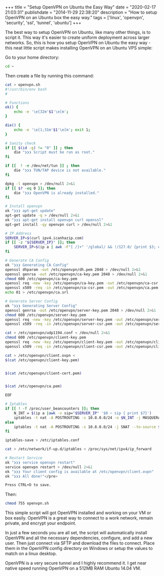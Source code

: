 +++
title = "Setup OpenVPN on Ubuntu the Easy Way"
date = "2020-02-17 21:03:31"
publishdate = "2014-11-29 22:38:20"
description = "How to setup OpenVPN on an Ubuntu box the easy way."
tags = ['linux', 'openvpn', 'security', 'ssl', 'tunnel', 'ubuntu']
+++

The best way to setup OpenVPN on Ubuntu, like many other things, is to script
it. This way it's easier to create uniform deployment across larger networks.
So, this is how you setup OpenVPN on Ubuntu the easy way - this neat little
script makes installing OpenVPN on an Ubuntu VPS simple:

Go to your home directory:

```bash
cd ~
```

Then create a file by running this command:

```bash
cat > openvpn.sh
#!/usr/bin/env bash
#

# Functions
ok() {
    echo -e '\e[32m'$1'\e[m';
}

die() {
    echo -e '\e[1;31m'$1'\e[m'; exit 1;
}

# Sanity check
if [[ $(id -g) != "0" ]] ; then
    die "❯❯❯ Script must be run as root."
fi

if [[  ! -e /dev/net/tun ]] ; then
    die "❯❯❯ TUN/TAP device is not available."
fi

dpkg -l openvpn > /dev/null 2>&1
if [[ $? -eq 0 ]]; then
    die "❯❯❯ OpenVPN is already installed."
fi

# Install openvpn
ok "❯❯❯ apt-get update"
apt-get update -q > /dev/null 2>&1
ok "❯❯❯ apt-get install openvpn curl openssl"
apt-get install -qy openvpn curl > /dev/null 2>&1

# IP Address
SERVER_IP=$(curl ipv4.icanhazip.com)
if [[ -z "${SERVER_IP}" ]]; then
    SERVER_IP=$(ip a | awk -F"[ /]+" '/global/ && !/127.0/ {print $3; exit}')
fi

# Generate CA Config
ok "❯❯❯ Generating CA Config"
openssl dhparam -out /etc/openvpn/dh.pem 2048 > /dev/null 2>&1
openssl genrsa -out /etc/openvpn/ca-key.pem 2048 > /dev/null 2>&1
chmod 600 /etc/openvpn/ca-key.pem
openssl req -new -key /etc/openvpn/ca-key.pem -out /etc/openvpn/ca-csr.pem -subj /CN=OpenVPN-CA/ > /dev/null 2>&1
openssl x509 -req -in /etc/openvpn/ca-csr.pem -out /etc/openvpn/ca.pem -signkey /etc/openvpn/ca-key.pem -days 365 > /dev/null 2>&1
echo 01 > /etc/openvpn/ca.srl

# Generate Server Config
ok "❯❯❯ Generating Server Config"
openssl genrsa -out /etc/openvpn/server-key.pem 2048 > /dev/null 2>&1
chmod 600 /etc/openvpn/server-key.pem
openssl req -new -key /etc/openvpn/server-key.pem -out /etc/openvpn/server-csr.pem -subj /CN=OpenVPN/ > /dev/null 2>&1
openssl x509 -req -in /etc/openvpn/server-csr.pem -out /etc/openvpn/server-cert.pem -CA /etc/openvpn/ca.pem -CAkey /etc/openvpn/ca-key.pem -days 365 > /dev/null 2>&1

cat > /etc/openvpn/udp1194.conf < /dev/null 2>&1
chmod 600 /etc/openvpn/client-key.pem
openssl req -new -key /etc/openvpn/client-key.pem -out /etc/openvpn/client-csr.pem -subj /CN=OpenVPN-Client/ > /dev/null 2>&1
openssl x509 -req -in /etc/openvpn/client-csr.pem -out /etc/openvpn/client-cert.pem -CA /etc/openvpn/ca.pem -CAkey /etc/openvpn/ca-key.pem -days 36525 > /dev/null 2>&1

cat > /etc/openvpn/client.ovpn <
$(cat /etc/openvpn/client-key.pem)


$(cat /etc/openvpn/client-cert.pem)


$(cat /etc/openvpn/ca.pem)

EOF

# Iptables
if [[ ! -f /proc/user_beancounters ]]; then
    N_INT = $(ip a |awk -v sip="$SERVER_IP" '$0 ~ sip { print $7}')
    iptables -t nat -A POSTROUTING -s 10.8.0.0/24 -o $N_INT -j MASQUERADE
else
    iptables -t nat -A POSTROUTING -s 10.8.0.0/24 -j SNAT --to-source $SERVER_IP
fi

iptables-save > /etc/iptables.conf

cat > /etc/network/if-up.d/iptables < /proc/sys/net/ipv4/ip_forward

# Restart Service
ok "❯❯❯ service openvpn restart"
service openvpn restart > /dev/null 2>&1
ok "❯❯❯ Your client config is available at /etc/openvpn/client.ovpn"
ok "❯❯❯ All done!"</pre>

Press CTRL+D to save.
```

Then:

```bash
chmod 755 openvpn.sh
```

This simple script will got OpenVPN installed and working on your VM or box
easily. OpenVPN is a great way to connect to a work network, remain private, and
encrypt your endpoint.

In just a few seconds you are all set, the script will automatically install
OpenVPN and all the necessary dependencies, configure, and add a new user. Then
just connect via SFTP and download the files to connect. Place them in the
OpenVPN config directory on Windows or setup the values to match on a linux
desktop.

OpenVPN is a very secure tunnel and I highly recommend it. I get near native
speed running OpenVPN on a 512MB RAM Ubuntu 14.04 VM.
